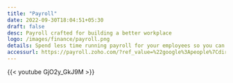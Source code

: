 ```yaml
---
title: "Payroll"
date: 2022-09-30T18:04:51+05:30
draft: false
desc: Payroll crafted for building a better workplace
logo: /images/finance/payroll.png
details: Spend less time running payroll for your employees so you can focus on growing your business.
accessurl: https://payroll.zoho.com/?ref_value=%22google%3Apeople%7Cdirect%3Apayroll%7Cgoogle%3Apayroll%22%2C%22https%3A%2F%2Fwww.zoho.com%2Fin%2Fpayroll%2F%22%2C%22699c9cd4-c078-438a-878e-e6c3f778c1fa_c87%22%2CDesktop%2Chttps%3A%2F%2Fwww.zoho.com%2Fin%2Fpayroll%2F
---
```

{{< youtube GjO2y_GkJ9M >}}

